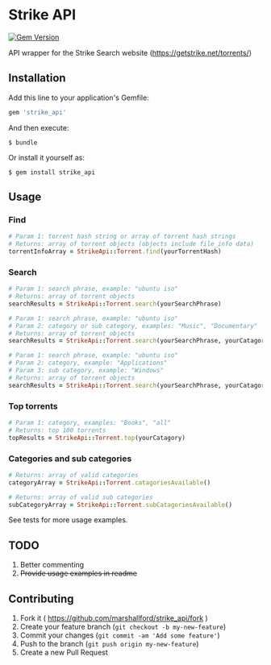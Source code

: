 # Strike API

[![Gem Version](https://img.shields.io/gem/v/strike_api.svg)](https://rubygems.org/gems/strike_api)

API wrapper for the Strike Search website (https://getstrike.net/torrents/)

## Installation

Add this line to your application's Gemfile:

```ruby
gem 'strike_api'
```

And then execute:

    $ bundle

Or install it yourself as:

    $ gem install strike_api

## Usage

### Find

```ruby
# Param 1: torrent hash string or array of torrent hash strings
# Returns: array of torrent objects (objects include file_info data)
torrentInfoArray = StrikeApi::Torrent.find(yourTorrentHash)
```

### Search

```ruby
# Param 1: search phrase, example: "ubuntu iso"
# Returns: array of torrent objects
searchResults = StrikeApi::Torrent.search(yourSearchPhrase)

# Param 1: search phrase, example: "ubuntu iso"
# Param 2: category or sub category, examples: "Music", "Documentary"
# Returns: array of torrent objects
searchResults = StrikeApi::Torrent.search(yourSearchPhrase, yourCatagoryOrSubCategory)

# Param 1: search phrase, example: "ubuntu iso"
# Param 2: category, example: "Applications"
# Param 3: sub category, example: "Windows"
# Returns: array of torrent objects
searchResults = StrikeApi::Torrent.search(yourSearchPhrase, yourCatagory, yourSubCategory)
```

### Top torrents

```ruby
# Param 1: category, examples: "Books", "all"
# Returns: top 100 torrents
topResults = StrikeApi::Torrent.top(yourCatagory)
```

### Categories and sub categories

```ruby
# Returns: array of valid categories
categoryArray = StrikeApi::Torrent.catagoriesAvailable()

# Returns: array of valid sub categories
subCategoryArray = StrikeApi::Torrent.subCatagoriesAvailable()
```

See tests for more usage examples.

## TODO

1. Better commenting
2. ~~Provide usage examples in readme~~

## Contributing

1. Fork it ( https://github.com/marshallford/strike_api/fork )
2. Create your feature branch (`git checkout -b my-new-feature`)
3. Commit your changes (`git commit -am 'Add some feature'`)
4. Push to the branch (`git push origin my-new-feature`)
5. Create a new Pull Request
